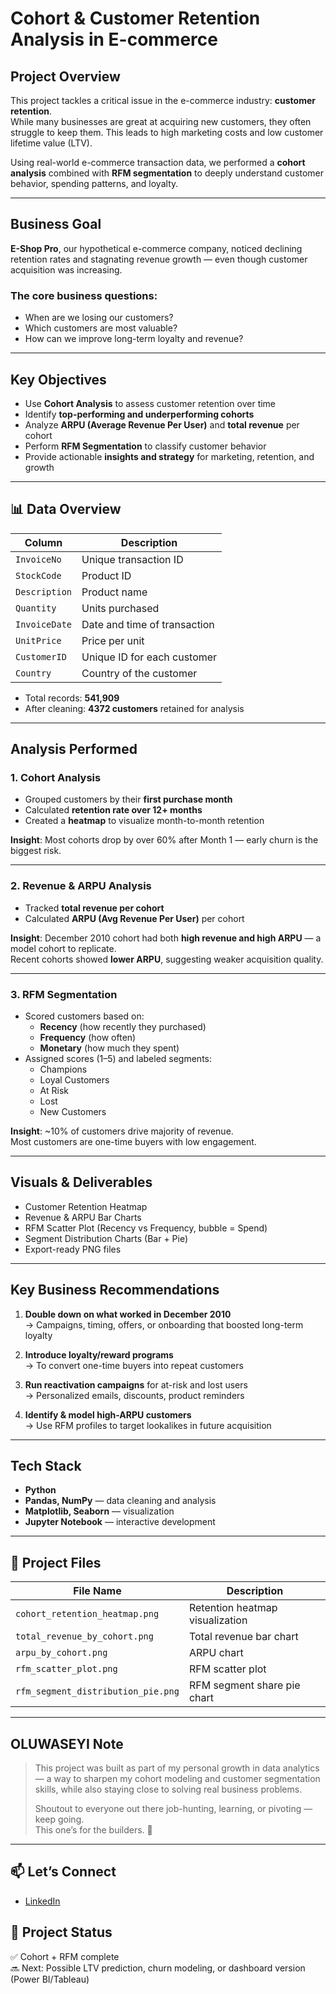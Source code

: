 #  Cohort & Customer Retention Analysis in E-commerce

##  Project Overview

This project tackles a critical issue in the e-commerce industry: **customer retention**.  
While many businesses are great at acquiring new customers, they often struggle to keep them. This leads to high marketing costs and low customer lifetime value (LTV).

Using real-world e-commerce transaction data, we performed a **cohort analysis** combined with **RFM segmentation** to deeply understand customer behavior, spending patterns, and loyalty.

---

## Business Goal

**E-Shop Pro**, our hypothetical e-commerce company, noticed declining retention rates and stagnating revenue growth — even though customer acquisition was increasing.

### The core business questions:
- When are we losing our customers?
- Which customers are most valuable?
- How can we improve long-term loyalty and revenue?

---

## Key Objectives

- Use **Cohort Analysis** to assess customer retention over time  
- Identify **top-performing and underperforming cohorts**
- Analyze **ARPU (Average Revenue Per User)** and **total revenue** per cohort
- Perform **RFM Segmentation** to classify customer behavior
- Provide actionable **insights and strategy** for marketing, retention, and growth

---

## 📊 Data Overview

| Column         | Description                                      |
|----------------|--------------------------------------------------|
| `InvoiceNo`    | Unique transaction ID                            |
| `StockCode`    | Product ID                                       |
| `Description`  | Product name                                     |
| `Quantity`     | Units purchased                                  |
| `InvoiceDate`  | Date and time of transaction                     |
| `UnitPrice`    | Price per unit                                   |
| `CustomerID`   | Unique ID for each customer                      |
| `Country`      | Country of the customer                          |

- Total records: **541,909**
- After cleaning: **4372 customers** retained for analysis

---

##  Analysis Performed

### 1. Cohort Analysis
- Grouped customers by their **first purchase month**
- Calculated **retention rate over 12+ months**
- Created a **heatmap** to visualize month-to-month retention

 **Insight**: Most cohorts drop by over 60% after Month 1 — early churn is the biggest risk.

---

###  2. Revenue & ARPU Analysis
- Tracked **total revenue per cohort**
- Calculated **ARPU (Avg Revenue Per User)** per cohort

 **Insight**: December 2010 cohort had both **high revenue and high ARPU** — a model cohort to replicate.  
 Recent cohorts showed **lower ARPU**, suggesting weaker acquisition quality.

---

###  3. RFM Segmentation
- Scored customers based on:
  - **Recency** (how recently they purchased)
  - **Frequency** (how often)
  - **Monetary** (how much they spent)
- Assigned scores (1–5) and labeled segments:
  -  Champions
  -  Loyal Customers
  -  At Risk
  -  Lost
  -  New Customers

**Insight**: ~10% of customers drive majority of revenue.  
 Most customers are one-time buyers with low engagement.

---

## Visuals & Deliverables

- Customer Retention Heatmap  
- Revenue & ARPU Bar Charts  
- RFM Scatter Plot (Recency vs Frequency, bubble = Spend)  
- Segment Distribution Charts (Bar + Pie)  
- Export-ready PNG files

---

##  Key Business Recommendations

1. **Double down on what worked in December 2010**  
   → Campaigns, timing, offers, or onboarding that boosted long-term loyalty

2. **Introduce loyalty/reward programs**  
   → To convert one-time buyers into repeat customers

3. **Run reactivation campaigns** for at-risk and lost users  
   → Personalized emails, discounts, product reminders

4. **Identify & model high-ARPU customers**  
   → Use RFM profiles to target lookalikes in future acquisition

---

## Tech Stack

- **Python**
- **Pandas, NumPy** — data cleaning and analysis
- **Matplotlib, Seaborn** — visualization
- **Jupyter Notebook** — interactive development

---

## 📂 Project Files

| File Name                        | Description                       
|----------------------------------|-----------------------------------
| `cohort_retention_heatmap.png`  | Retention heatmap visualization   
| `total_revenue_by_cohort.png`   | Total revenue bar chart           
| `arpu_by_cohort.png`            | ARPU chart                       
| `rfm_scatter_plot.png`          | RFM scatter plot                    
| `rfm_segment_distribution_pie.png` | RFM segment share pie chart      

---

## OLUWASEYI Note

> This project was built as part of my personal growth in data analytics — a way to sharpen my cohort modeling and customer segmentation skills, while also staying close to solving real business problems.
> 
> Shoutout to everyone out there job-hunting, learning, or pivoting — keep going.  
> This one’s for the builders. 💪

---

## 📫 Let’s Connect

- [LinkedIn](#)


## 🚀 Project Status

✅ Cohort + RFM complete  
🔜 Next: Possible LTV prediction, churn modeling, or dashboard version (Power BI/Tableau)


